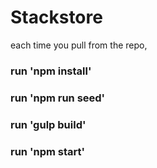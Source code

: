 # Stackstore

each time you pull from the repo,

### run 'npm install'
### run 'npm run seed'
### run 'gulp build'
### run 'npm start'
